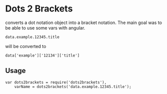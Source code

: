 # Dots 2 Brackets
converts a dot notation object into a bracket notation. The main goal was to be able to use some vars with angular.
	
	data.example.12345.title

will be converted to

	data['example']['12134']['title']

## Usage

	var dots2brackets = require('dots2brackets'),
        varName = dots2brackets('data.example.12345.title');
